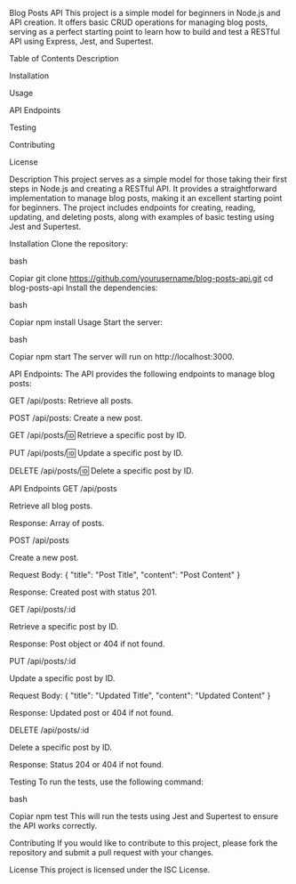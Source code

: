  
Blog Posts API
This project is a simple model for beginners in Node.js and API creation. It offers basic CRUD operations for managing blog posts, serving as a perfect starting point to learn how to build and test a RESTful API using Express, Jest, and Supertest.

Table of Contents
Description

Installation

Usage

API Endpoints

Testing

Contributing

License

Description
This project serves as a simple model for those taking their first steps in Node.js and creating a RESTful API. It provides a straightforward implementation to manage blog posts, making it an excellent starting point for beginners. The project includes endpoints for creating, reading, updating, and deleting posts, along with examples of basic testing using Jest and Supertest.

Installation
Clone the repository:

bash

Copiar
git clone https://github.com/yourusername/blog-posts-api.git
cd blog-posts-api
Install the dependencies:

bash

Copiar
npm install
Usage
Start the server:

bash

Copiar
npm start
The server will run on http://localhost:3000.

API Endpoints: The API provides the following endpoints to manage blog posts:

GET /api/posts: Retrieve all posts.

POST /api/posts: Create a new post.

GET /api/posts/:id: Retrieve a specific post by ID.

PUT /api/posts/:id: Update a specific post by ID.

DELETE /api/posts/:id: Delete a specific post by ID.

API Endpoints
GET /api/posts

Retrieve all blog posts.

Response: Array of posts.

POST /api/posts

Create a new post.

Request Body: { "title": "Post Title", "content": "Post Content" }

Response: Created post with status 201.

GET /api/posts/:id

Retrieve a specific post by ID.

Response: Post object or 404 if not found.

PUT /api/posts/:id

Update a specific post by ID.

Request Body: { "title": "Updated Title", "content": "Updated Content" }

Response: Updated post or 404 if not found.

DELETE /api/posts/:id

Delete a specific post by ID.

Response: Status 204 or 404 if not found.

Testing
To run the tests, use the following command:

bash

Copiar
npm test
This will run the tests using Jest and Supertest to ensure the API works correctly.

Contributing
If you would like to contribute to this project, please fork the repository and submit a pull request with your changes.

License
This project is licensed under the ISC License.

